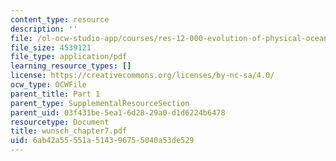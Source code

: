 ```yaml
---
content_type: resource
description: ''
file: /ol-ocw-studio-app/courses/res-12-000-evolution-of-physical-oceanography-spring-2007/6ab42a55551a514396755040a53de529_wunsch_chapter7.pdf
file_size: 4539121
file_type: application/pdf
learning_resource_types: []
license: https://creativecommons.org/licenses/by-nc-sa/4.0/
ocw_type: OCWFile
parent_title: Part 1
parent_type: SupplementalResourceSection
parent_uid: 03f431be-5ea1-6d28-29a0-d1d6224b6478
resourcetype: Document
title: wunsch_chapter7.pdf
uid: 6ab42a55-551a-5143-9675-5040a53de529
---
```

